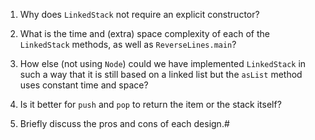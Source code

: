 1. Why does `LinkedStack` not require an explicit constructor?

2. What is the time and (extra) space complexity of each of the `LinkedStack` methods, as well as `ReverseLines.main`?

3. How else (not using `Node`) could we have implemented `LinkedStack` in such a way that it is still based on a linked list but the `asList` method uses constant time and space? 

4. Is it better for `push` and `pop` to return the item or the stack itself?

5. Briefly discuss the pros and cons of each design.# 